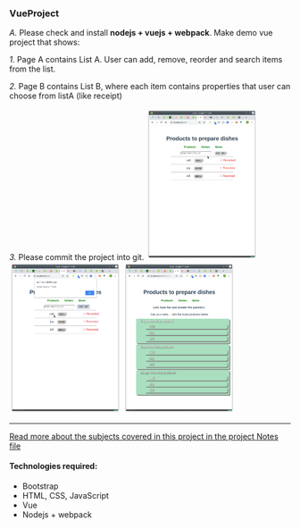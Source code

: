 ### VueProject

_A._ Please check and install **nodejs + vuejs + webpack**.
Make demo vue project that shows:

_1._ Page A contains List A. User can add, remove, reorder and search items from the list.

_2._ Page B contains List B, where each item contains properties that user can choose from listA (like receipt)

_3._ Please commit the project into git.
<img src="images/front_page_main.png" width="200">
<img src="images/front_page_main_validation.png" width="200">
<img src="images/second_page.png" width="200">

---

[Read more about the subjects covered in this project in the project Notes file](https://github.com/deyanp19/vueP1/blob/master/my-p/src/assets/Tasks)

#### Technologies required:

- Bootstrap
- HTML, CSS, JavaScript
- Vue
- Nodejs + webpack
